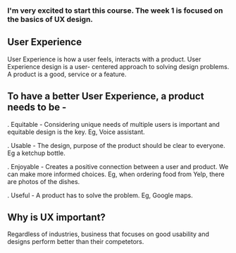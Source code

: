 ### I'm very excited to start this course. The week 1 is focused on the basics of UX design.

## User Experience
User Experience is how a user feels, interacts with a product. User Experience design is a user- centered approach to solving design problems. 
A product is a good, service or a feature. 

## To have a better User Experience, a product needs to be - 
  . Equitable - Considering unique needs of multiple users is important and equitable design is the key. Eg, Voice assistant. 
  
  . Usable - The design, purpose of the product should be clear to everyone. Eg a ketchup bottle.
  
  . Enjoyable - Creates a positive connection between a user and product. We can make more informed choices. Eg, when ordering food from Yelp, there are photos of the dishes. 
  
  . Useful - A product has to solve the problem. Eg, Google maps. 
  
 ## Why is UX important?
 Regardless of industries, business that focuses on good usability and designs perform better than their competetors. 
 
